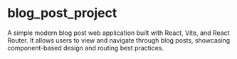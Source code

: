 # blog_post_project
A simple modern blog post web application built with React, Vite, and React Router. It allows users to view and navigate through blog posts, showcasing component-based design and routing best practices.
